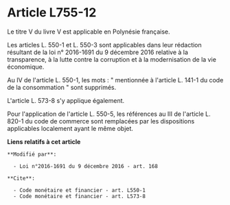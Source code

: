 # Article L755-12

Le titre V du livre V est applicable en Polynésie française. 

Les articles L. 550-1 et L. 550-3 sont applicables dans leur rédaction résultant de la loi n° 2016-1691 du 9 décembre 2016
relative à la transparence, à la lutte contre la corruption et à la modernisation de la vie économique.

Au IV de l'article L. 550-1, les mots : " mentionnée à l'article L. 141-1 du code de la consommation " sont supprimés. 

L'article L. 573-8 s'y applique également.

Pour l'application de l'article L. 550-5, les références au III de l'article L. 820-1 du code de commerce sont remplacées par
les dispositions applicables localement ayant le même objet.

**Liens relatifs à cet article**

	**Modifié par**:

	  - Loi n°2016-1691 du 9 décembre 2016 - art. 168

	**Cite**:

	  - Code monétaire et financier - art. L550-1
	  - Code monétaire et financier - art. L573-8
